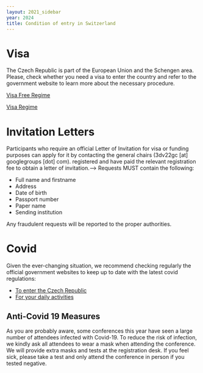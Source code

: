 ```yaml
---
layout: 2021_sidebar
year: 2024
title: Condition of entry in Switzerland
---
```


# Visa
The Czech Republic is part of the European Union and the Schengen area.
Please, check whether you need a visa to enter the country and refer to the
government website to learn more about the necessary procedure.


[Visa Free Regime](https://www.mzv.cz/jnp/en/information_for_aliens/short_stay_visa/list_of_states_whose_citizens_are_exempt/index.html)

[Visa Regime](https://www.mzv.cz/jnp/en/information_for_aliens/short_stay_visa/list_of_states_whose_citizens_are/index.html)

# Invitation Letters

Participants who require an official Letter of Invitation for visa or funding
purposes can apply for it by contacting the general chairs
(3dv22gc [at] googlegroups [dot] com). 
registered and have paid the relevant registration fee to obtain a letter of
invitation.-->
Requests MUST contain the following:

- Full name and firstname
- Address
- Date of birth
- Passport number
- Paper name
- Sending institution

Any fraudulent requests will be reported to the proper authorities.


# Covid

Given the ever-changing situation, we recommend checking regularly the official
government websites to keep up to date with the latest covid
regulations:
- [To enter the Czech Republic](https://www.mvcr.cz/mvcren/article/coronavirus-information-of-moi.aspx)
- [For your daily activities](https://covid.gov.cz/en/)

## Anti-Covid 19 Measures
As you are probably aware, some conferences this year have seen a large number
of attendees infected with Covid-19. To reduce the risk of infection, we kindly
ask all attendees to wear a mask when attending the conference. We will provide
extra masks and tests at the registration desk. If you feel sick, please take a
test and only attend the conference in person if you tested negative.

